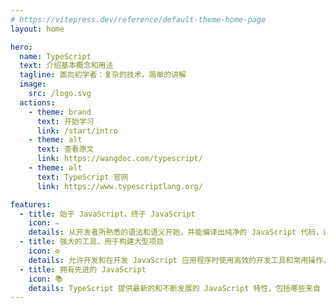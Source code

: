 ```yaml
---
# https://vitepress.dev/reference/default-theme-home-page
layout: home

hero:
  name: TypeScript
  text: 介绍基本概念和用法
  tagline: 面向初学者：复杂的技术，简单的讲解
  image:
    src: /logo.svg
  actions:
    - theme: brand
      text: 开始学习
      link: /start/intro
    - theme: alt
      text: 查看原文
      link: https://wangdoc.com/typescript/
    - theme: alt
      text: TypeScript 官网
      link: https://www.typescriptlang.org/

features:
  - title: 始于 JavaScript，终于 JavaScript
    icon: ✏️
    details: 从开发者所熟悉的语法和语义开始，并能编译出纯净的 JavaScript 代码，运行在任何浏览器上或任何支持 ECMAScript 3 的 JavaScript 引擎中。
  - title: 强大的工具，用于构建大型项目
    icon: ⚙️
    details: 允许开发和在开发 JavaScript 应用程序时使用高效的开发工具和常用操作，比如静态检查和代码重构，能够让代码的静态验证有很大的不同。
  - title: 拥有先进的 JavaScript
    icon: 📚
    details: TypeScript 提供最新的和不断发展的 JavaScript 特性，包括哪些来自 2015 年的 ECMAScript 和未来的提案中的特性，以帮助建立壮健的组件。
---
```

